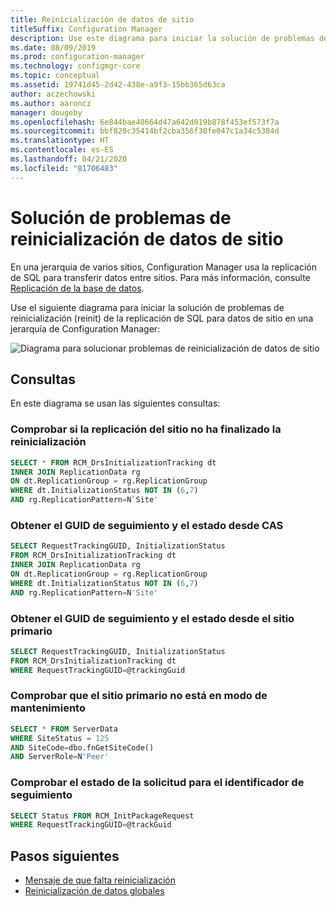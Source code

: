 ```yaml
---
title: Reinicialización de datos de sitio
titleSuffix: Configuration Manager
description: Use este diagrama para iniciar la solución de problemas de reinicialización de la replicación de SQL para datos de sitio en una jerarquía de Configuration Manager
ms.date: 08/09/2019
ms.prod: configuration-manager
ms.technology: configmgr-core
ms.topic: conceptual
ms.assetid: 19741d45-2d42-438e-a9f3-15bb365d63ca
author: aczechowski
ms.author: aaroncz
manager: dougeby
ms.openlocfilehash: 6e844bae40664d47a642d019b878f453ef573f7a
ms.sourcegitcommit: bbf820c35414bf2cba356f30fe047c1a34c5384d
ms.translationtype: HT
ms.contentlocale: es-ES
ms.lasthandoff: 04/21/2020
ms.locfileid: "81706483"
---
```

# <a name="troubleshoot-site-data-reinit"></a>Solución de problemas de reinicialización de datos de sitio

En una jerarquía de varios sitios, Configuration Manager usa la replicación de SQL para transferir datos entre sitios. Para más información, consulte [Replicación de la base de datos](../../../plan-design/hierarchy/database-replication.md).

Use el siguiente diagrama para iniciar la solución de problemas de reinicialización (reinit) de la replicación de SQL para datos de sitio en una jerarquía de Configuration Manager:

![Diagrama para solucionar problemas de reinicialización de datos de sitio](media/site-data-reinit.svg)

## <a name="queries"></a>Consultas

En este diagrama se usan las siguientes consultas:

### <a name="check-if-site-replication-hasnt-finished-reinit"></a>Comprobar si la replicación del sitio no ha finalizado la reinicialización

```sql
SELECT * FROM RCM_DrsInitializationTracking dt
INNER JOIN ReplicationData rg
ON dt.ReplicationGroup = rg.ReplicationGroup
WHERE dt.InitializationStatus NOT IN (6,7)
AND rg.ReplicationPattern=N`Site'
```

### <a name="get-the-trackingguid--status-from-the-cas"></a>Obtener el GUID de seguimiento y el estado desde CAS

```sql
SELECT RequestTrackingGUID, InitializationStatus
FROM RCM_DrsInitializationTracking dt
INNER JOIN ReplicationData rg
ON dt.ReplicationGroup = rg.ReplicationGroup
WHERE dt.InitializationStatus NOT IN (6,7)
AND rg.ReplicationPattern=N'Site'
```

### <a name="get-the-trackingguid--status-from-the-primary-site"></a>Obtener el GUID de seguimiento y el estado desde el sitio primario

```sql
SELECT RequestTrackingGUID, InitializationStatus
FROM RCM_DrsInitializationTracking dt
WHERE RequestTrackingGUID=@trackingGuid
```

### <a name="check-primary-site-isnt-in-maintenance-mode"></a>Comprobar que el sitio primario no está en modo de mantenimiento

```sql
SELECT * FROM ServerData
WHERE SiteStatus = 125
AND SiteCode=dbo.fnGetSiteCode()
AND ServerRole=N'Peer'
```

### <a name="check-request-status-for-the-tracking-id"></a>Comprobar el estado de la solicitud para el identificador de seguimiento

```sql
SELECT Status FROM RCM_InitPackageRequest
WHERE RequestTrackingGUID=@trackGuid
```

## <a name="next-steps"></a>Pasos siguientes

- [Mensaje de que falta reinicialización](reinit-missing-message.md)
- [Reinicialización de datos globales](global-data-reinit.md)
